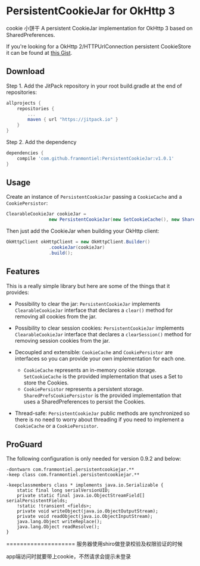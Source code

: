 PersistentCookieJar for OkHttp 3
===============================
cookie 小饼干
A persistent CookieJar implementation for OkHttp 3 based on SharedPreferences.

If you're looking for a OkHttp 2/HTTPUrlConnection persistent CookieStore it can be found at [this Gist](https://gist.github.com/franmontiel/ed12a2295566b7076161).

Download
--------
Step 1. Add the JitPack repository in your root build.gradle at the end of repositories:
```groovy
allprojects {
    repositories {
        ...
        maven { url "https://jitpack.io" }
    }
}
```
Step 2. Add the dependency
```groovy
dependencies {
    compile 'com.github.franmontiel:PersistentCookieJar:v1.0.1'
}
```
Usage
-----
Create an instance of `PersistentCookieJar` passing a `CookieCache` and a `CookiePersistor`:

```java
ClearableCookieJar cookieJar =
                new PersistentCookieJar(new SetCookieCache(), new SharedPrefsCookiePersistor(context));
```

Then just add the CookieJar when building your OkHttp client:

```java
OkHttpClient okHttpClient = new OkHttpClient.Builder()
                .cookieJar(cookieJar)
                .build();
```

Features
--------
This is a really simple library but here are some of the things that it provides:
* Possibility to clear the jar: `PersistentCookieJar` implements `ClearableCookieJar` interface that declares a `clear()` method for removing all cookies from the jar.

* Possibility to clear session cookies: `PersistentCookieJar` implements `ClearableCookieJar` interface that declares a `clearSession()` method for removing session cookies from the jar.

* Decoupled and extensible: `CookieCache` and `CookiePersistor` are interfaces so you can provide your own implementation for each one.
    * `CookieCache` represents an in-memory cookie storage. `SetCookieCache` is the provided implementation that uses a Set to store the Cookies.
    * `CookiePersistor` represents a persistent storage. `SharedPrefsCookiePersistor` is the provided implementation that uses a SharedPreferences to persist the Cookies.

* Thread-safe: `PersistentCookieJar` public methods are synchronized so there is no need to worry about threading if you need to implement a `CookieCache` or a `CookiePersistor`.

ProGuard
-------
The following configuration is only needed for version 0.9.2 and below:
```
-dontwarn com.franmontiel.persistentcookiejar.**
-keep class com.franmontiel.persistentcookiejar.**

-keepclassmembers class * implements java.io.Serializable {  
    static final long serialVersionUID;  
    private static final java.io.ObjectStreamField[] serialPersistentFields;  
    !static !transient <fields>;  
    private void writeObject(java.io.ObjectOutputStream);  
    private void readObject(java.io.ObjectInputStream);  
    java.lang.Object writeReplace();  
    java.lang.Object readResolve();  
}
```
====================
服务器使用shiro做登录校验及权限验证的时候

app端访问时就要带上cookie，不然请求会提示未登录
